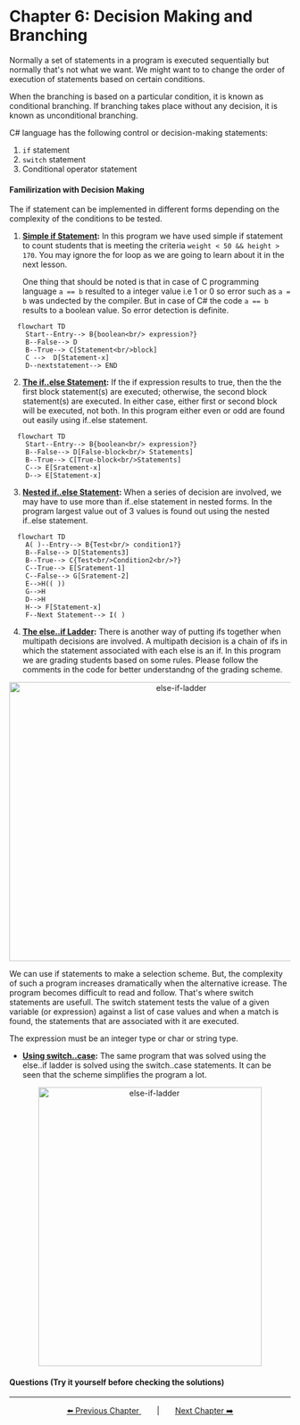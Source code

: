 # Chapter 6: Decision Making and Branching

Normally a set of statements in a program is executed sequentially but normally that's not what we want. We might want to to change the order of execution of statements based on certain conditions.

When the branching is based on a particular condition, it is known as conditional branching. If branching takes place without any decision, it is known as unconditional branching.

C# language has the following control or decision-making statements:
1. `if` statement
2. `switch` statement
3. Conditional operator statement

#### **Familirization with Decision Making**
The if statement can be implemented in different forms depending on the complexity of the conditions to be tested.
1. **[Simple if Statement](./Practice/Program1.cs):** In this program we have used simple if statement to count students that is meeting the criteria `weight < 50 && height > 170`. You may ignore the for loop as we are going to learn about it in the next lesson.

   One thing that should be noted is that in case of C programming language `a == b` resulted to a integer value i.e 1 or 0 so error such as `a = b` was undected by the compiler. But in case of C# the code `a == b` results to a boolean value. So error detection is definite.

   <!--TODO: Add flowchart -->

```mermaid
  flowchart TD
    Start--Entry--> B{boolean<br/> expression?}
    B--False--> D
    B--True--> C[Statement<br/>block]
    C -->  D[Statement-x]
    D--nextstatement--> END
```

2. **[The if..else Statement](./Practice/Program2.cs):** If the if expression results to true, then the the first block statement(s) are executed; otherwise, the second block statement(s) are executed. In either case, either first or second block will be executed, not both. In this program either even or odd are found out easily using if..else statement.

<!--TODO: Add flowchart -->

```mermaid
  flowchart TD
    Start--Entry--> B{boolean<br/> expression?}
    B--False--> D[False-block<br/> Statements]
    B--True--> C[True-block<br/>Statements]
    C--> E[Sratement-x]
    D--> E[Statement-x]
```

3. **[Nested if..else Statement](./Practice/Program3.cs):** When a series of decision are involved, we may have to use more than if..else statement in nested forms. In the program largest value out of 3 values is found out using the nested if..else statement.

<!--TODO: Add flowchart -->
```mermaid
  flowchart TD
    A( )--Entry--> B{Test<br/> condition1?}
    B--False--> D[Statements3]
    B--True--> C{Test<br/>Condition2<br/>?}
    C--True--> E[Sratement-1]
    C--False--> G[Sratement-2]
    E-->H(( ))
    G-->H
    D-->H
    H--> F[Statement-x]
    F--Next Statement--> I( )
```

4. **[The else..if Ladder](./Practice/Program4.cs):** There is another way of putting ifs together when multipath decisions are involved. A multipath decision is a chain of ifs in which the statement associated with each else is an if. In this program we are grading students based on some rules. Please follow the comments in the code for better understandng of the grading scheme.

<!--TODO: Add flowchart -->
<p align="center">
  <img width="600px" height="500px" src="https://www.codesansar.com/storage/app/media/c-programming/if-else-if-statement.png" alt="else-if-ladder">
</p>

We can use if statements to make a selection scheme. But, the complexity of such a program increases dramatically when the alternative icrease. The program becomes difficult to read and follow. That's where switch statements are usefull. The switch statement tests the value of a given variable (or expression) against a list of case values and when a match is found, the statements that are associated with it are executed.

The expression must be an integer type or char or string type.
- **[Using switch..case](./Practice/Program5.cs):** The same program that was solved using the else..if ladder is solved using the switch..case statements. It can be seen that the scheme simplifies the program a lot.

  <!--TODO: Add flowchart -->
<p align="center">
  <img width="400px" height="500px" src="https://uploads-ssl.webflow.com/6184b461a39ff1011f8c0582/624bffae64d6b60b5e49105e_Switch%20Case%20Flowchart.png" alt="else-if-ladder">
</p>

#### **Questions (Try it yourself before checking the solutions)**
<!--TODO Add Question no 6.9 here -->

---
<p align="center"><a href="../Chapter_4/">⬅️ Previous Chapter </a>&emsp;&emsp;|&emsp;&emsp;<a  href="../Chapter_7/">Next Chapter ➡️</a></p>